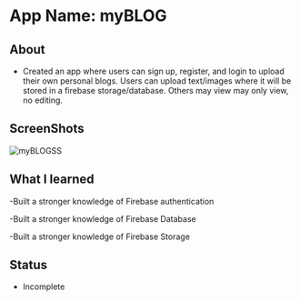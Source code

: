 # App Name: myBLOG

## About
- Created an app where users can sign up, register, and login to upload their own personal blogs. Users can upload text/images where it will be stored in a firebase storage/database. Others may view may only view, no editing.

## ScreenShots
![myBLOGSS](https://user-images.githubusercontent.com/74876042/108968759-334b5100-764f-11eb-8a8d-d0aeef0ed20d.jpg)

## What I learned
-Built a stronger knowledge of Firebase authentication 

-Built a stronger knowledge of Firebase Database

-Built a stronger knowledge of Firebase Storage

## Status
- Incomplete 
